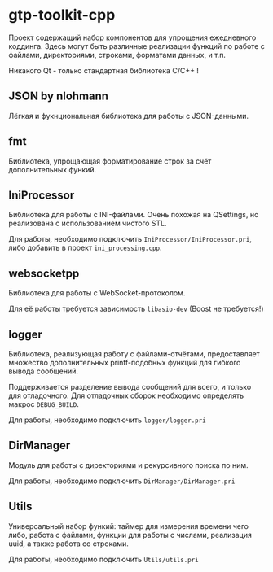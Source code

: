 # gtp-toolkit-cpp

Проект содержащий набор компонентов для упрощения ежедневного коддинга.
Здесь могут быть различные реализации функций по работе с файлами, директориями,
строками, форматами данных, и т.п.

Никакого Qt - только стандартная библиотека C/С++ !


## JSON by nlohmann
Лёгкая и фукнциональная библиотека для работы с JSON-данными.


## fmt
Библиотека, упрощающая форматирование строк за счёт дополнительных функий.


## IniProcessor
Библиотека для работы с INI-файлами. Очень похожая на QSettings, но реализована
с использованием чистого STL.

Для работы, необходимо подключить `IniProcessor/IniProcessor.pri`, либо добавить
в проект `ini_processing.cpp`.


## websocketpp
Библиотека для работы с WebSocket-протоколом.

Для её работы требуется зависимость `libasio-dev` (Boost не требуется!)


## logger
Библиотека, реализующая работу с файлами-отчётами, предоставляет множество
дополнительных printf-подобных функций для гибкого вывода сообщений.

Поддерживается разделение вывода сообщений для всего, и только для отладочного.
Для отладочных сборок необходимо определять макрос `DEBUG_BUILD`.

Для работы, необходимо подключить `logger/logger.pri`

## DirManager
Модуль для работы с директориями и рекурсивного поиска по ним.

Для работы, необходимо подключить `DirManager/DirManager.pri`


## Utils
Универсальный набор функий: таймер для измерения времени чего либо, работа
с файлами, функции для работы с числами, реализация uuid, а также работа
со строками.

Для работы, необходимо подключить `Utils/utils.pri`
